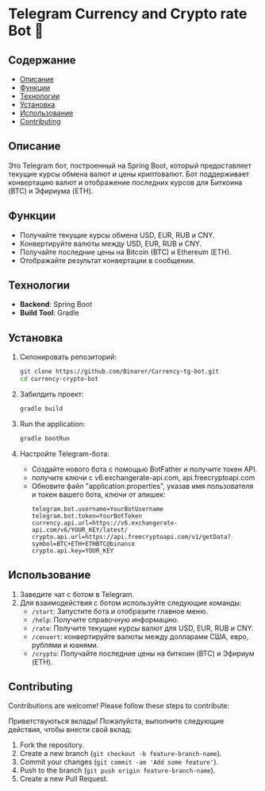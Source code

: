 # Telegram Currency and Crypto rate Bot 🤑
## Содержание

- [Описание](#описание)
- [Функции](#функции)
- [Технологии](#технологии)
- [Установка](#установка)
- [Использование](#использование)
- [Contributing](#contributing)

## Описание

Это Telegram бот, построенный на Spring Boot,
который предоставляет текущие курсы обмена валют и цены криптовалют.
Бот поддерживает конвертацию валют и отображение последних курсов для Биткоина (BTC) и Эфириума (ETH).

## Функции

- Получайте текущие курсы обмена USD, EUR, RUB и CNY.
- Конвертируйте валюты между USD, EUR, RUB и CNY.
- Получайте последние цены на Bitcoin (BTC) и Ethereum (ETH).
- Отображайте результат конвертации в сообщении.

## Технологии

- **Backend**: Spring Boot
- **Build Tool**: Gradle
  
## Установка

1. Склонировать репозиторий:
    ```sh
    git clone https://github.com/Binarer/Currency-tg-bot.git
    cd currency-crypto-bot
    ```

2. Забилдить проект:
    ```sh
    gradle build
    ```

3. Run the application:
    ```sh
    gradle bootRun
    ```

4. Настройте Telegram-бота:
    - Создайте нового бота с помощью BotFather и получите токен API.
    - получите ключи с v6.exchangerate-api.com, api.freecryptoapi.com
    - Обновите файл "application.properties", указав имя пользователя и токен вашего бота, ключи от апишек:
        ```properties
        telegram.bot.username=YourBotUsername
        telegram.bot.token=YourBotToken
        currency.api.url=https://v6.exchangerate-api.com/v6/YOUR_KEY/latest/
        crypto.api.url=https://api.freecryptoapi.com/v1/getData?symbol=BTC+ETH+ETHBTC@binance
        crypto.api.key=YOUR_KEY
        ```

## Использование

1. Заведите чат с ботом в Telegram.
2. Для взаимодействия с ботом используйте следующие команды:
    - `/start`: Запустите бота и отобразите главное меню.
    - `/help`: Получите справочную информацию.
    - `/rate`: Получите текущие курсы валют для USD, EUR, RUB и CNY.
    - `/convert`: конвертируйте валюты между долларами США, евро, рублями и юанями.
    - `/crypto`: Получайте последние цены на биткоин (BTC) и Эфириум (ETH).
  
## Contributing

Contributions are welcome! Please follow these steps to contribute:

Приветствуються вклады! Пожалуйста, выполните следующие действия, чтобы внести свой вклад:

1. Fork the repository.
2. Create a new branch (`git checkout -b feature-branch-name`).
3. Commit your changes (`git commit -am 'Add some feature'`).
4. Push to the branch (`git push origin feature-branch-name`).
5. Create a new Pull Request.
